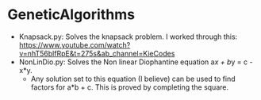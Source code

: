 # GeneticAlgorithms
* Knapsack.py: Solves the knapsack problem. I worked through this: https://www.youtube.com/watch?v=nhT56blfRpE&t=275s&ab_channel=KieCodes  
* NonLinDio.py: Solves the Non linear Diophantine equation a*x + b*y = c - x*y. 
  - Any solution set to this equation (I believe) can be used to find factors for a*b + c. This is proved by completing the square.
